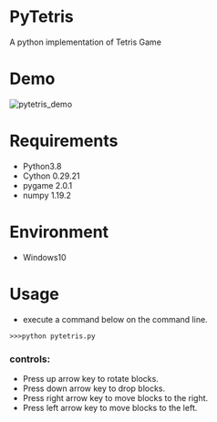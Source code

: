 # PyTetris
A python implementation of Tetris Game

# Demo
![pytetris_demo](https://user-images.githubusercontent.com/48859041/139588823-faece24c-5b61-4c60-816f-982a7c7a303b.gif)

# Requirements
* Python3.8
* Cython 0.29.21
* pygame 2.0.1
* numpy 1.19.2

# Environment
* Windows10

# Usage
* execute a command below on the command line.
```
>>>python pytetris.py
```

### controls:
* Press up arrow key to rotate blocks.
* Press down arrow key to drop blocks.
* Press right arrow key to move blocks to the right.
* Press left arrow key to move blocks to the left. 

